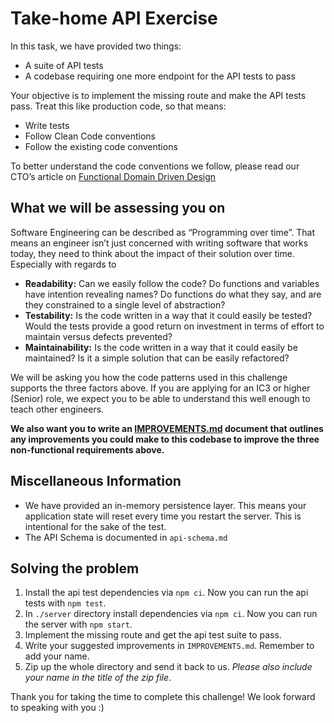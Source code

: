 # Take-home API Exercise

In this task, we have provided two things:

* A suite of API tests
* A codebase requiring one more endpoint for the API tests to pass

Your objective is to implement the missing route and make the API tests pass. Treat this like production code, so that means:

* Write tests
* Follow Clean Code conventions
* Follow the existing code conventions

To better understand the code conventions we follow, please read our CTO’s article on [Functional Domain Driven Design](https://antman-does-software.com/functional-domain-driven-design-simplified)

## What we will be assessing you on

Software Engineering can be described as “Programming over time”. That means an engineer isn’t just concerned with writing software that works today, they need to think about the impact of their solution over time. Especially with regards to

* **Readability:** Can we easily follow the code? Do functions and variables have intention revealing names? Do functions do what they say, and are they constrained to a single level of abstraction?
* **Testability:** Is the code written in a way that it could easily be tested? Would the tests provide a good return on investment in terms of effort to maintain versus defects prevented?
* **Maintainability:** Is the code written in a way that it could easily be maintained? Is it a simple solution that can be easily refactored?

We will be asking you how the code patterns used in this challenge supports the three factors above. If you are applying for an IC3 or higher (Senior) role, we expect you to be able to understand this well enough to teach other engineers.

**We also want you to write an [IMPROVEMENTS.md](./IMPROVEMENTS.md) document that outlines any improvements you could make to this codebase to improve the three non-functional requirements above.** 

## Miscellaneous Information

* We have provided an in-memory persistence layer. This means your application state will reset every time you restart the server. This is intentional for the sake of the test.
* The API Schema is documented in `api-schema.md`

## Solving the problem

1. Install the api test dependencies via `npm ci`. Now you can run the api tests with `npm test`.
2. In `./server` directory install dependencies via `npm ci`. Now you can run the server with `npm start`.
3. Implement the missing route and get the api test suite to pass.
4. Write your suggested improvements in `IMPROVEMENTS.md`. Remember to add your name.
5. Zip up the whole directory and send it back to us. _Please also include your name in the title of the zip file_.

Thank you for taking the time to complete this challenge! We look forward to speaking with you :)